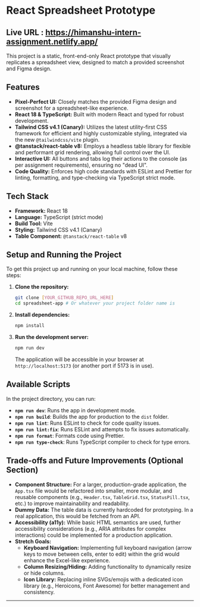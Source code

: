 # React Spreadsheet Prototype

## Live URL : https://himanshu-intern-assignment.netlify.app/

This project is a static, front-end-only React prototype that visually replicates a spreadsheet view, designed to match a provided screenshot and Figma design.

## Features

* **Pixel-Perfect UI:** Closely matches the provided Figma design and screenshot for a spreadsheet-like experience.
* **React 18 & TypeScript:** Built with modern React and typed for robust development.
* **Tailwind CSS v4.1 (Canary):** Utilizes the latest utility-first CSS framework for efficient and highly customizable styling, integrated via the new `@tailwindcss/vite` plugin.
* **@tanstack/react-table v8:** Employs a headless table library for flexible and performant grid rendering, allowing full control over the UI.
* **Interactive UI:** All buttons and tabs log their actions to the console (as per assignment requirements), ensuring no "dead UI".
* **Code Quality:** Enforces high code standards with ESLint and Prettier for linting, formatting, and type-checking via TypeScript strict mode.

## Tech Stack

* **Framework:** React 18
* **Language:** TypeScript (strict mode)
* **Build Tool:** Vite
* **Styling:** Tailwind CSS v4.1 (Canary)
* **Table Component:** `@tanstack/react-table` v8

## Setup and Running the Project

To get this project up and running on your local machine, follow these steps:

1.  **Clone the repository:**
    ```bash
    git clone [YOUR_GITHUB_REPO_URL_HERE]
    cd spreadsheet-app # Or whatever your project folder name is
    ```
2.  **Install dependencies:**
    ```bash
    npm install
    ```
3.  **Run the development server:**
    ```bash
    npm run dev
    ```
    The application will be accessible in your browser at `http://localhost:5173` (or another port if 5173 is in use).

## Available Scripts

In the project directory, you can run:

* **`npm run dev`**: Runs the app in development mode.
* **`npm run build`**: Builds the app for production to the `dist` folder.
* **`npm run lint`**: Runs ESLint to check for code quality issues.
* **`npm run lint:fix`**: Runs ESLint and attempts to fix issues automatically.
* **`npm run format`**: Formats code using Prettier.
* **`npm run type-check`**: Runs TypeScript compiler to check for type errors.

## Trade-offs and Future Improvements (Optional Section)

* **Component Structure:** For a larger, production-grade application, the `App.tsx` file would be refactored into smaller, more modular, and reusable components (e.g., `Header.tsx`, `TableGrid.tsx`, `StatusPill.tsx`, etc.) to improve maintainability and readability.
* **Dummy Data:** The table data is currently hardcoded for prototyping. In a real application, this would be fetched from an API.
* **Accessibility (a11y):** While basic HTML semantics are used, further accessibility considerations (e.g., ARIA attributes for complex interactions) could be implemented for a production application.
* **Stretch Goals:**
    * **Keyboard Navigation:** Implementing full keyboard navigation (arrow keys to move between cells, enter to edit) within the grid would enhance the Excel-like experience.
    * **Column Resizing/Hiding:** Adding functionality to dynamically resize or hide columns.
    * **Icon Library:** Replacing inline SVGs/emojis with a dedicated icon library (e.g., Heroicons, Font Awesome) for better management and consistency.

---
